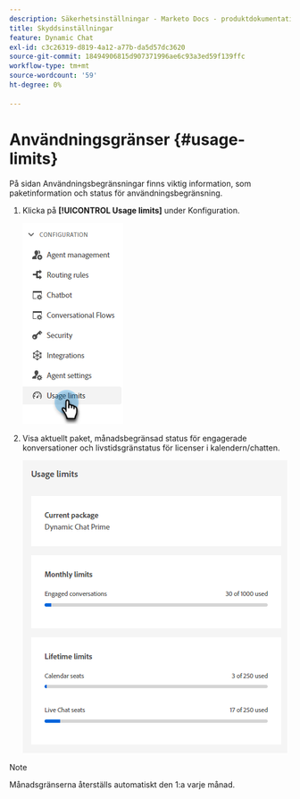```yaml
---
description: Säkerhetsinställningar - Marketo Docs - produktdokumentation
title: Skyddsinställningar
feature: Dynamic Chat
exl-id: c3c26319-d819-4a12-a77b-da5d57dc3620
source-git-commit: 18494906815d907371996ae6c93a3ed59f139ffc
workflow-type: tm+mt
source-wordcount: '59'
ht-degree: 0%

---
```


# Användningsgränser {#usage-limits}

På sidan Användningsbegränsningar finns viktig information, som paketinformation och status för användningsbegränsning.

1. Klicka på **[!UICONTROL Usage limits]** under Konfiguration.

   ![](assets/usage-limits-1.png)

1. Visa aktuellt paket, månadsbegränsad status för engagerade konversationer och livstidsgränstatus för licenser i kalendern/chatten.

   ![](assets/usage-limits-2.png)

>[!NOTE]
>
>Månadsgränserna återställs automatiskt den 1:a varje månad.
